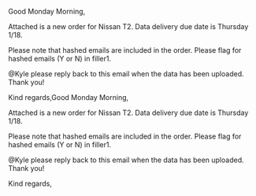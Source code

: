 Good Monday Morning,

 

 

Attached is a new order for Nissan T2. Data delivery due date is Thursday 1/18.

Please note that hashed emails are included in the order. Please flag for hashed emails (Y or N) in filler1.

 

@Kyle please reply back to this email when the data has been uploaded. Thank you!

 

 

 

Kind regards,Good Monday Morning,

 

 

Attached is a new order for Nissan T2. Data delivery due date is Thursday 1/18.

Please note that hashed emails are included in the order. Please flag for hashed emails (Y or N) in filler1.

 

@Kyle please reply back to this email when the data has been uploaded. Thank you!

 

 

 

Kind regards,